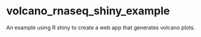 # volcano_rnaseq_shiny_example
An example using R shiny to create a web app that generates volcano plots.
